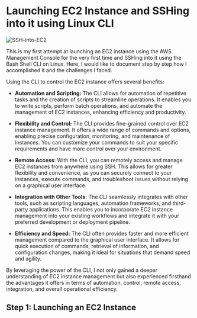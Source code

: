   # Launching EC2 Instance and SSHing into it using Linux CLI
  ![SSH-into-EC2](https://github.com/niazkhan0731/AWS-Projects/assets/135728087/b4d92307-80b8-4cd4-af75-7f3c14fa2ee7)

This is my first attempt at launching an EC2 instance using the AWS Management Console for the very first time and SSHing into it using the Bash Shell CLI on Linux. Here, I would like to document step by step how I accomplished it and the challenges I faced.

Using the CLI to control the EC2 instance offers several benefits:

- <b>Automation and Scripting:</b> The CLI allows for automation of repetitive tasks and the creation of scripts to streamline operations. It enables you to write scripts, perform batch operations, and automate the management of EC2 instances, enhancing efficiency and productivity.

- <b>Flexibility and Control:</b> The CLI provides fine-grained control over EC2 instance management. It offers a wide range of commands and options, enabling precise configuration, monitoring, and maintenance of instances. You can customize your commands to suit your specific requirements and have more control over your environment.

- <b>Remote Access</b>: With the CLI, you can remotely access and manage EC2 instances from anywhere using SSH. This allows for greater flexibility and convenience, as you can securely connect to your instances, execute commands, and troubleshoot issues without relying on a graphical user interface.

- <b>Integration with Other Tools:</b> The CLI seamlessly integrates with other tools, such as scripting languages, automation frameworks, and third-party applications. This enables you to incorporate EC2 instance management into your existing workflows and integrate it with your preferred development or deployment pipeline.

- <b>Efficiency and Speed:</b> The CLI often provides faster and more efficient management compared to the graphical user interface. It allows for quick execution of commands, retrieval of information, and configuration changes, making it ideal for situations that demand speed and agility.

By leveraging the power of the CLI, I not only gained a deeper understanding of EC2 instance management but also experienced firsthand the advantages it offers in terms of automation, control, remote access, integration, and overall operational efficiency.  
  ## Step 1: Launching an EC2 Instance
